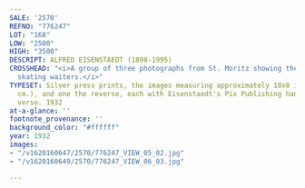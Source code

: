 ```yaml
---
SALE: '2570'
REFNO: "776247"
LOT: "168"
LOW: "2500"
HIGH: "3500"
DESCRIPT: ALFRED EISENSTAEDT (1898-1995)
CROSSHEAD: "<i>A group of three photographs from St. Moritz showing the iconic ice
  skating waiters.</i>"
TYPESET: Silver press prints, the images measuring approximately 10x8 inches (25.4x20.3
  cm.), and one the reverse, each with Eisenstaedt's Pix Publishing hand stamp on
  verso. 1932
at-a-glance: ''
footnote_provenance: ''
background_color: "#ffffff"
year: 1932
images:
- "/v1620160647/2570/776247_VIEW_05_02.jpg"
- "/v1620160649/2570/776247_VIEW_06_03.jpg"

---
```

